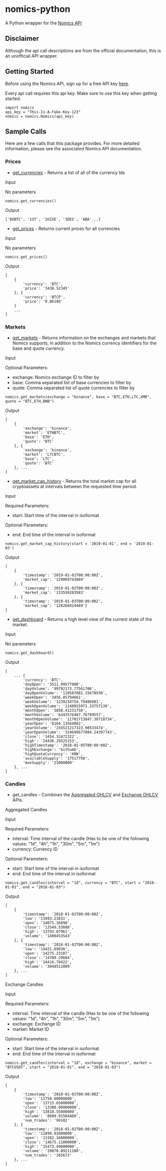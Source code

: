 # nomics-python
A Python wrapper for the [Nomics API](http://docs.nomics.com/)

## Disclaimer
Although the api call descriptions are from the official documentation, this is an unofficial API wrapper. 


## Getting Started
Before using the Nomics API, sign up for a free API key [here](https://p.nomics.com/cryptocurrency-bitcoin-api).

Every api call requires this api key. Make sure to use this key when getting started. 
```
import nomics
api_key = "This-Is-A-Fake-Key-123"
nomics = nomics.Nomics(api_key)
```

## Sample Calls
Here are a few calls that this package provides. For more detailed information, please see the associated Nomics API documentation. 

### Prices

* [get_currencies](http://docs.nomics.com/#tag/Currencies) - Returns a list of all of the currency Ids

Input

No parameters
```
nomics.get_currencies()
```
Output
```
['0XBTC', '1ST', '2GIVE', '3DES', 'ABA'...]
```

* [get_prices](http://docs.nomics.com/#operation/getPrices) - Returns current prices for all currencies

Input

No parameters
```
nomics.get_prices()
```

Output
```
[
    {
        'currency': 'BTC', 
        'price': '3438.52345'
    }, {
        'currency': 'BTCP', 
        'price': '0.86186'
    }
    ...
]
```

### Markets

* [get_markets](http://docs.nomics.com/#operation/getMarkets) - Returns information on the exchanges and markets that Nomics supports, in addition to the Nomics currency identifiers for the base and quote currency.

Input

Optional Parameters:
* exchange: Nomics exchange ID to filter by
* base: Comma separated list of base currencies to filter by
* quote: Comma separated list of quote currencies to filter by
```
nomics.get_markets(exchange = "binance", base = "BTC,ETH,LTC,XMR", quote = "BTC,ETH,BNB")
```
Output
```
[
    {
        'exchange': 'binance', 
        'market': 'ETHBTC', 
        'base': 'ETH', 
        'quote': 'BTC'
    }, {
        'exchange': 'binance', 
        'market': 'LTCBTC', 
        'base': 'LTC', 
        'quote': 'BTC'
    }, ...
]
```


* [get_market_cap_history](http://docs.nomics.com/#operation/getMarketCapHistory) - Returns the total market cap for all cryptoassets at intervals between the requested time period.

Input

Required Parameters:
* start: Start time of the interval in isoformat

Optional Parameters:
* end: End time of the interval in isoformat
```
nomics.get_market_cap_history(start = '2019-01-01', end = '2019-01-03')
```
Output
```
[
    {
        'timestamp': '2019-01-01T00:00:00Z', 
        'market_cap': '129069743869'
    }, {
        'timestamp': '2019-01-02T00:00:00Z', 
        'market_cap': '133550203583'
    }, {
        'timestamp': '2019-01-03T00:00:00Z', 
        'market_cap': '128268414469'}
]
```

* [get_dashboard](http://docs.nomics.com/#operation/getDashboard) - Returns a high level view of the current state of the market.

Input

No parameters
```
nomics.get_dashboard()
```
Output
```
[
    ... {
        'currency': 'BTC', 
        'dayOpen': '3511.99577900', 
        'dayVolume': '99792173.77561706', 
        'dayOpenVolume': '110587082.15678930', 
        'weekOpen': '3456.85794661', 
        'weekVolume': '1239234754.79406981', 
        'weekOpenVolume': '1148015971.33757139', 
        'monthOpen': '3858.41231750', 
        'monthVolume': '6443576407.76799557', 
        'monthOpenVolume': '11701713847.30718734', 
        'yearOpen': '8164.13564882', 
        'yearVolume': '234521217323.90533474', 
        'yearOpenVolume': '324699677804.24397743', 
        'close': '3454.32472322', 
        'high': '24436.29525153', 
        'highTimestamp': '2018-01-05T00:00:00Z', 
        'highExchange': 'bithumb', 
        'highQuoteCurrency': 'KRW', 
        'availableSupply': '17517750', 
        'maxSupply': '21000000'
    }, ...
]
```


### Candles
* get_candles - Combines the [Aggregated OHLCV](http://docs.nomics.com/#operation/getCandles) and [Exchange OHLCV](http://docs.nomics.com/#operation/getExchangeCandles) APIs.

Aggregated Candles

Input

Required Parameters:
* interval: Time interval of the candle (Has to be one of the following values: "1d", "4h", "1h", "30m", "5m", "1m")
* currency: Currency ID

Optional Parameters:
* start: Start time of the interval in isoformat
* end: End time of the interval in isoformat
```
nomics.get_candles(interval = "1d", currency = "BTC", start = "2018-01-01", end = "2018-01-03")
```
Output
```
[
    {
        'timestamp': '2018-01-01T00:00:00Z', 
        'low': '13493.21831', 
        'open': '14071.16898', 
        'close': '13549.53608', 
        'high': '13793.07961', 
        'volume': '1490453543'
    }, {
        'timestamp': '2018-01-02T00:00:00Z', 
        'low': '14421.69036', 
        'open': '14275.23107', 
        'close': '14789.29684', 
        'high': '14416.79422', 
        'volume': '3048511009'
    }, ...
]
```

Exchange Candles

Input

Required Parameters:
* interval: Time interval of the candle (Has to be one of the following values: "1d", "4h", "1h", "30m", "5m", "1m")
* exchange: Exchange ID
* market: Market ID

Optional Parameters:
* start: Start time of the interval in isoformat
* end: End time of the interval in isoformat
```
nomics.get_candles(interval = "1d", exchange = "binance", market = "BTCUSDT", start = "2018-01-01", end = "2018-01-03")
```
Output
```
[
    {
        'timestamp': '2018-01-01T00:00:00Z', 
        'low': '12750.00000000', 
        'open': '13715.65000000', 
        'close': '13380.00000000', 
        'high': '13818.55000000', 
        'volume': '8609.91584400', 
        'num_trades': '99182'
    }, {
        'timestamp': '2018-01-02T00:00:00Z', 
        'low': '12890.02000000', 
        'open': '13382.16000000', 
        'close': '14675.11000000', 
        'high': '15473.49000000', 
        'volume': '20078.09211100', 
        'num_trades': '165673'
    }, ...
]
```